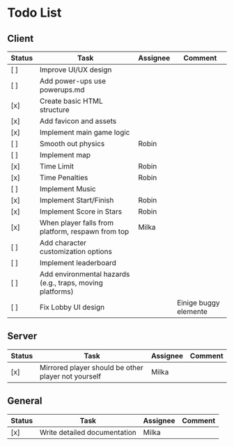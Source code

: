 # Todo List

## Client

| Status | Task                                                      | Assignee | Comment               |
| ------ | --------------------------------------------------------- | -------- | --------------------- |
| [ ]    | Improve UI/UX design                                      |          |                       |
| [ ]    | Add power-ups use powerups.md                             |          |                       |
| [x]    | Create basic HTML structure                               |          |                       |
| [x]    | Add favicon and assets                                    |          |                       |
| [x]    | Implement main game logic                                 |          |                       |
| [ ]    | Smooth out physics                                        | Robin    |                       |
| [ ]    | Implement map                                             |          |                       |
| [x]    | Time Limit                                                | Robin    |                       |
| [x]    | Time Penalties                                            | Robin    |                       |
| [ ]    | Implement Music                                           |          |                       |
| [x]    | Implement Start/Finish                                    | Robin    |                       |
| [x]    | Implement Score in Stars                                  | Robin    |                       |
| [x]    | When player falls from platform, respawn from top         | Milka    |                       |
| [ ]    | Add character customization options                       |          |                       |
| [ ]    | Implement leaderboard                                     |          |                       |
| [ ]    | Add environmental hazards (e.g., traps, moving platforms) |          |                       |
| [ ]    | Fix Lobby UI design                                       |          | Einige buggy elemente |

## Server

| Status | Task                                                | Assignee | Comment |
| ------ | --------------------------------------------------- | -------- | ------- |
| [x]    | Mirrored player should be other player not yourself | Milka    |         |

## General

| Status | Task                         | Assignee | Comment |
| ------ | ---------------------------- | -------- | ------- |
| [x]    | Write detailed documentation | Milka    |         |
